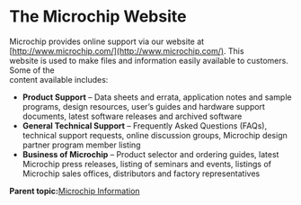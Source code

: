 # The Microchip Website

Microchip provides online support via our website at [http://www.microchip.com/](http://www.microchip.com/). This<br /> website is used to make files and information easily available to customers. Some of the<br /> content available includes:

-   **Product Support** – Data sheets and errata, application notes and sample programs, design resources, user’s guides and hardware support documents, latest software releases and archived software
-   **General Technical Support** – Frequently Asked Questions \(FAQs\), technical support requests, online discussion groups, Microchip design partner program member listing
-   **Business of Microchip** – Product selector and ordering guides, latest Microchip press releases, listing of seminars and events, listings of Microchip sales offices, distributors and factory representatives

**Parent topic:**[Microchip Information](GUID-0FB3F908-88EE-45CE-94F5-E97AF9049C9B.md)

